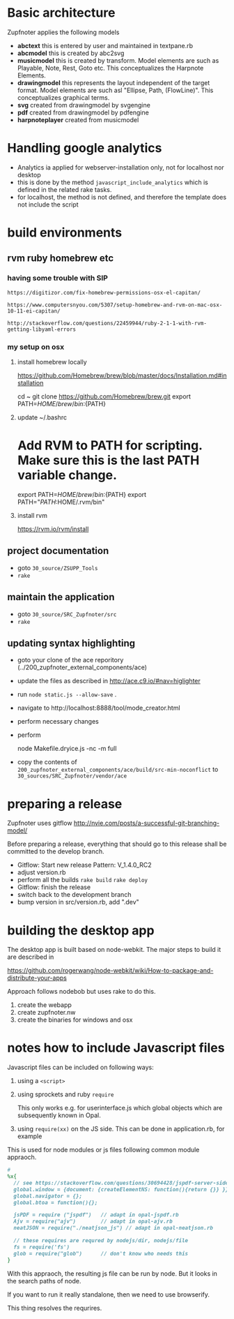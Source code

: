 # Basic architecture

Zupfnoter applies the following models

* **abctext** this is entered by user and maintained in textpane.rb
* **abcmodel** this is created by abc2svg
* **musicmodel** this is created by transform. Model elements are such as Playable, Note, Rest, Goto etc. This conceptualizes the Harpnote Elements.
* **drawingmodel** this represents the layout independent of the target format. Model elements are such asl "Ellipse, Path, (FlowLine)". This conceptualizes graphical terms.
* **svg**  created from drawingmodel by svgengine
* **pdf** created from drawingmodel by pdfengine
* **harpnoteplayer** created from musicmodel

# Handling google analytics

* Analytics ia applied for webserver-installation only, not for localhost nor desktop
* this is done by the method `javascript_include_analytics` which is defined in the related rake tasks.
* for localhost, the method is not defined, and therefore the template does not include the script

# build environments

## rvm ruby homebrew etc

### having some trouble with SIP

    https://digitizor.com/fix-homebrew-permissions-osx-el-capitan/
    
    https://www.computersnyou.com/5307/setup-homebrew-and-rvm-on-mac-osx-10-11-ei-capitan/
    
    http://stackoverflow.com/questions/22459944/ruby-2-1-1-with-rvm-getting-libyaml-errors
    
### my setup on osx
 
1. install homebrew locally
    
    https://github.com/Homebrew/brew/blob/master/docs/Installation.md#installation
    
    cd ~
    git clone https://github.com/Homebrew/brew.git
    export PATH=${HOME}/brew/bin:${PATH}
    
2. update ~/.bashrc 

    # Add RVM to PATH for scripting. Make sure this is the last PATH variable change.
    export PATH=${HOME}/brew/bin:${PATH}
    export PATH="$PATH:$HOME/.rvm/bin"
    
3. install rvm

    https://rvm.io/rvm/install

    

## project documentation

* goto `30_source/ZSUPP_Tools`
* `rake`

## maintain the application

* goto `30_source/SRC_Zupfnoter/src`
* `rake`

## updating syntax highlighting

* goto your clone of the ace reporitory (../200_zupfnoter_external_components/ace)
* update the files as described in <http://ace.c9.io/#nav=higlighter>
* run  `node static.js --allow-save` .
* navigate to http://localhost:8888/tool/mode_creator.html
* perform necessary changes
* perform 

	node Makefile.dryice.js -nc -m full

* copy the contents of `200_zupfnoter_external_components/ace/build/src-min-noconflict` to 
`30_sources/SRC_Zupfnoter/vendor/ace`

# preparing a release

Zupfnoter uses gitflow http://nvie.com/posts/a-successful-git-branching-model/

Before preparing a release, everything that should go to this release shall be committed to the develop branch.

* Gitflow: Start new release
    Pattern: V_1.4.0_RC2
* adjust version.rb
* perform all the builds
	`rake build`
	`rake deploy`
* Gitflow: finish the release
* switch back to the development branch
* bump version in src/version.rb, add ".dev"

# building the desktop app

The desktop app is built based on node-webkit. The major steps to build it are described in

https://github.com/rogerwang/node-webkit/wiki/How-to-package-and-distribute-your-apps

Approach follows nodebob but uses rake to do this.

1. create the webapp
2. create zupfnoter.nw
3. create the binaries for windows and osx


# notes how to include Javascript files

Javascript files can be included on following ways:

1. using a `<script>`

1. using sprockets and ruby `require`

    This only works e.g. for userinterface.js which global objects 
    which are subsequently known in Opal.
    
2. using `require(xx)` on the JS side. This can be done in application.rb, for example

This is used for node modules or js files following common module appraoch.

``` ruby
#
%x{
  // see https://stackoverflow.com/questions/30694428/jspdf-server-side-node-js-usage-using-node-jspdf
  global.window = {document: {createElementNS: function(){return {}} }};
  global.navigator = {};
  global.btoa = function(){};

  jsPDF = require ("jspdf")   // adapt in opal-jspdf.rb
  Ajv = require("ajv")        // adapt in opal-ajv.rb
  neatJSON = require("./neatjson_js") // adapt in opal-neatjson.rb

  // these requires are requred by nodejs/dir, nodejs/file
  fs = require('fs')
  glob = require("glob")      // don't know who needs this
}
```

With this appraoch, the resulting js file can be run by node. But it looks
in the search paths of node.

If you want to run it really standalone, then we need to use browserify.

This thing resolves the requrires. 
